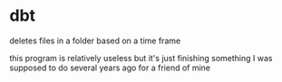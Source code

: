 # dbt

deletes files in a folder based on a time frame

this program is relatively useless but it's just finishing something I was supposed to do several years ago for a friend of mine
